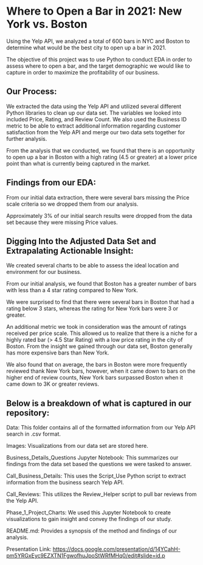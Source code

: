 # Where to Open a Bar in 2021: New York vs. Boston

Using the Yelp API, we analyzed a total of 600 bars in NYC and Boston to determine what would be the best city to open up a bar in 2021. 

The objective of this project was to use Python to conduct EDA in order to assess where to open a bar, and the target demographic we would like to capture in order to maximize the profitability of our business. 

## Our Process:
We extracted the data using the Yelp API and utilized several different Python libraries to clean up our data set. The variables we looked into included Price, Rating, and Review Count.  We also used the Business ID metric to be able to extract additional information regarding customer satisfaction from the Yelp API and merge our two data sets together for further analysis.

From the analysis that we conducted, we found that there is an opportunity to open up a bar in Boston with a high rating (4.5 or greater) at a lower price point than what is currently being captured in the market.

## Findings from our EDA:
From our initial data extraction, there were several bars missing the Price scale criteria so we dropped them from our analysis.

Approximately 3% of our initial search results were dropped from the data set because they were missing Price values.

## Digging Into the Adjusted Data Set and Extrapalating Actionable Insight:

We created several charts to be able to assess the ideal location and environment for our business.

From our initial analysis, we found that Boston has a greater number of bars with less than a 4 star rating compared to New York.

We were surprised to find that there were several bars in Boston that had a rating below 3 stars, whereas the rating for New York bars were 3 or greater.

An additional metric we took in consideration was the amount of ratings received per price scale.  This allowed us to realize that there is a niche for a highly rated bar (> 4.5 Star Rating) with a low price rating in the city of Boston.  From the insight we gained through our data set, Boston generally has more expensive bars than New York. 

We also found that on average, the bars in Boston were more frequently reviewed thank New York bars, however, when it came down to bars on the higher end of review counts, New York bars surpassed Boston when it came down to 3K or greater reviews. 

## Below is a breakdown of what is captured in our repository: 

Data: This folder contains all of the formatted information from our Yelp API search in .csv format. 

Images: Visualizations from our data set are stored here. 

Business_Details_Questions Jupyter Notebook: This summarizes our findings from the data set based the questions we were tasked to answer. 

Call_Business_Details: This uses the Script_Use Python script to extract information from the business search Yelp API. 

Call_Reviews: This utilizes the Review_Helper script to pull bar reviews from the Yelp API. 

Phase_1_Project_Charts: We used this Jupyter Notebook to create visualizations to gain insight and convey the findings of our study. 

README.md: Provides a synopsis of the method and findings of our analysis. 

Presentation Link: https://docs.google.com/presentation/d/14YCahH-pm5YRGxEyc9EZXTN1FgwofhuJpoStWRfMHq0/edit#slide=id.p
